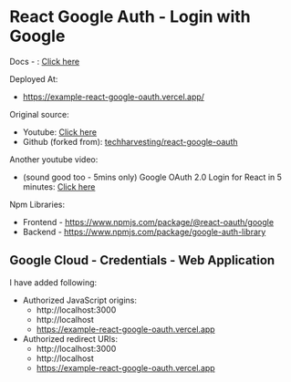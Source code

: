 # React Google Auth - Login with Google

Docs - : [Click here](https://developers.google.com/identity/oauth2/web/guides/how-user-authz-works)

Deployed At:
- https://example-react-google-oauth.vercel.app/

Original source:
- Youtube: [Click here](https://www.youtube.com/watch?v=XjOEKbHkAeo)
- Github (forked from): [techharvesting/react-google-oauth](https://github.com/techharvesting/react-google-oauth)

Another youtube video:
- (sound good too - 5mins only) Google OAuth 2.0 Login for React in 5 minutes: [Click here](https://www.youtube.com/watch?v=HtJKUQXmtok)

Npm Libraries:
- Frontend - https://www.npmjs.com/package/@react-oauth/google
- Backend - https://www.npmjs.com/package/google-auth-library



## Google Cloud - Credentials - Web Application

I have added following:

- Authorized JavaScript origins:
	- http://localhost:3000
	- http://localhost
	- https://example-react-google-oauth.vercel.app
- Authorized redirect URIs:
	- http://localhost:3000
	- http://localhost
	- https://example-react-google-oauth.vercel.app
